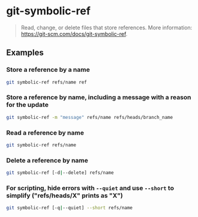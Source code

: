 # git-symbolic-ref

> Read, change, or delete files that store references. More information: <https://git-scm.com/docs/git-symbolic-ref>.

## Examples

### Store a reference by a name

```bash
git symbolic-ref refs/name ref
```

### Store a reference by name, including a message with a reason for the update

```bash
git symbolic-ref -m "message" refs/name refs/heads/branch_name
```

### Read a reference by name

```bash
git symbolic-ref refs/name
```

### Delete a reference by name

```bash
git symbolic-ref [-d|--delete] refs/name
```

### For scripting, hide errors with `--quiet` and use `--short` to simplify ("refs/heads/X" prints as "X")

```bash
git symbolic-ref [-q|--quiet] --short refs/name
```
